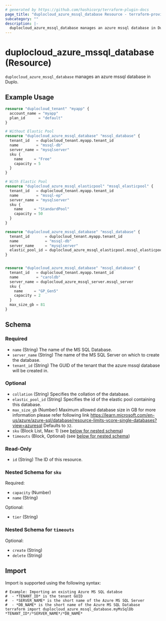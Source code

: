 ```yaml
---
# generated by https://github.com/hashicorp/terraform-plugin-docs
page_title: "duplocloud_azure_mssql_database Resource - terraform-provider-duplocloud"
subcategory: ""
description: |-
  duplocloud_azure_mssql_database manages an azure mssql database in Duplo.
---
```


# duplocloud_azure_mssql_database (Resource)

`duplocloud_azure_mssql_database` manages an azure mssql database in Duplo.

## Example Usage

```terraform
resource "duplocloud_tenant" "myapp" {
  account_name = "myapp"
  plan_id      = "default"
}

# Without Elastic Pool
resource "duplocloud_azure_mssql_database" "mssql_database" {
  tenant_id   = duplocloud_tenant.myapp.tenant_id
  name        = "mssql-db"
  server_name = "mysqlserver"
  sku {
    name     = "Free"
    capacity = 5
  }
}

# With Elastic Pool
resource "duplocloud_azure_mssql_elasticpool" "mssql_elasticpool" {
  tenant_id   = duplocloud_tenant.myapp.tenant_id
  name        = "mssql-ep"
  server_name = "mysqlserver"
  sku {
    name     = "StandardPool"
    capacity = 50
  }
}

resource "duplocloud_azure_mssql_database" "mssql_database" {
  tenant_id       = duplocloud_tenant.myapp.tenant_id
  name            = "mssql-db"
  server_name     = "mysqlserver"
  elastic_pool_id = duplocloud_azure_mssql_elasticpool.mssql_elasticpool.elastic_pool_id
}


resource "duplocloud_azure_mssql_database" "mssql_database" {
  tenant_id   = duplocloud_tenant.myapp.tenant_id
  name        = "caroldb"
  server_name = duplocloud_azure_mssql_server.mssql_server
  sku {
    name     = "GP_Gen5"
    capacity = 2
  }
  max_size_gb = 81
}
```

<!-- schema generated by tfplugindocs -->
## Schema

### Required

- `name` (String) The name of the MS SQL Database.
- `server_name` (String) The name of the MS SQL Server on which to create the database.
- `tenant_id` (String) The GUID of the tenant that the azure mssql database will be created in.

### Optional

- `collation` (String) Specifies the collation of the database.
- `elastic_pool_id` (String) Specifies the id of the elastic pool containing this database.
- `max_size_gb` (Number) Maximum allowed database size in GB for more information please refer following link https://learn.microsoft.com/en-us/azure/azure-sql/database/resource-limits-vcore-single-databases?view=azuresql Defaults to `32`.
- `sku` (Block List, Max: 1) (see [below for nested schema](#nestedblock--sku))
- `timeouts` (Block, Optional) (see [below for nested schema](#nestedblock--timeouts))

### Read-Only

- `id` (String) The ID of this resource.

<a id="nestedblock--sku"></a>
### Nested Schema for `sku`

Required:

- `capacity` (Number)
- `name` (String)

Optional:

- `tier` (String)


<a id="nestedblock--timeouts"></a>
### Nested Schema for `timeouts`

Optional:

- `create` (String)
- `delete` (String)

## Import

Import is supported using the following syntax:

```shell
# Example: Importing an existing Azure MS SQL databse
#  - *TENANT_ID* is the tenant GUID
#  - *SERVER_NAME* is the short name of the Azure MS SQL Server
#  - *DB_NAME* is the short name of the Azure MS SQL Database
terraform import duplocloud_azure_mssql_database.myMsSqlDb *TENANT_ID*/*SERVER_NAME*/*DB_NAME*
```

